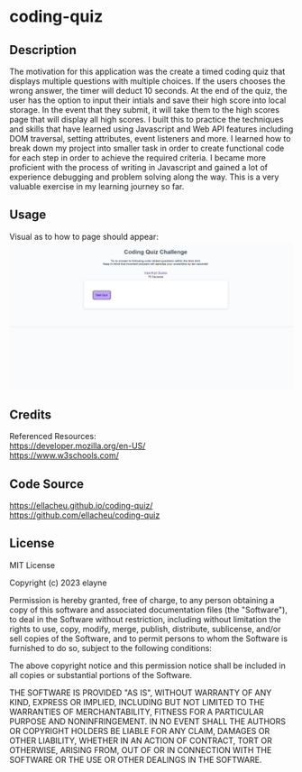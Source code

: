 # coding-quiz

## Description
The motivation for this application was the create a timed coding quiz that displays multiple questions with multiple choices.  If the users chooses the wrong answer, the timer will deduct 10 seconds.  At the end of the quiz, the user has the option to input their intials and save their high score into local storage.  In the event that they submit, it will take them to the high scores page that will display all high scores.
I built this to practice the techniques and skills that have learned using Javascript and Web API features including DOM traversal, setting attributes, event listeners and more.  I learned how to break down my project into smaller task in order to create functional code for each step in order to achieve the required criteria.  I became more proficient with the process of writing in Javascript and gained a lot of experience debugging and problem solving along the way.  This is a very valuable exercise in my learning journey so far.  

## Usage
Visual as to how to page should appear:
![webpageimage](assets/images/Screenshot%20(8).png)

## Credits
Referenced Resources: <br>
https://developer.mozilla.org/en-US/ <br>
https://www.w3schools.com/ <br>

## Code Source
https://ellacheu.github.io/coding-quiz/<br>
https://github.com/ellacheu/coding-quiz

## License
MIT License

Copyright (c) 2023 elayne

Permission is hereby granted, free of charge, to any person obtaining a copy of this software and associated documentation files (the "Software"), to deal in the Software without restriction, including without limitation the rights to use, copy, modify, merge, publish, distribute, sublicense, and/or sell copies of the Software, and to permit persons to whom the Software is furnished to do so, subject to the following conditions:

The above copyright notice and this permission notice shall be included in all copies or substantial portions of the Software.

THE SOFTWARE IS PROVIDED "AS IS", WITHOUT WARRANTY OF ANY KIND, EXPRESS OR IMPLIED, INCLUDING BUT NOT LIMITED TO THE WARRANTIES OF MERCHANTABILITY, FITNESS FOR A PARTICULAR PURPOSE AND NONINFRINGEMENT. IN NO EVENT SHALL THE AUTHORS OR COPYRIGHT HOLDERS BE LIABLE FOR ANY CLAIM, DAMAGES OR OTHER LIABILITY, WHETHER IN AN ACTION OF CONTRACT, TORT OR OTHERWISE, ARISING FROM, OUT OF OR IN CONNECTION WITH THE SOFTWARE OR THE USE OR OTHER DEALINGS IN THE SOFTWARE.